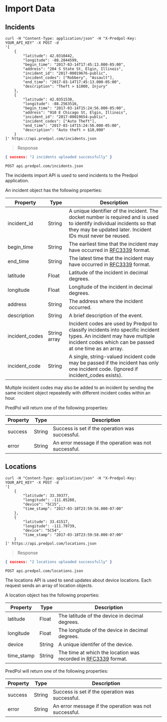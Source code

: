 # Import Data

## Incidents

```shell
curl -H "Content-Type: application/json" -H "X-Predpol-Key: YOUR_API_KEY" -X POST -d 
'[
    {
        "latitude": 42.0310442,
        "longitude": -88.2844599,
        "begin_time": "2017-03-14T17:45:13.000-05:00",
        "address": "204 S State St, Elgin, Illinois",
        "incident_id": "2017-00019676-public",
        "incident_codes": ["Robbery", "Assault"],
        "end_time": "2017-03-14T17:45:13.000-05:00",
        "description": "Theft > $1000, Injury"
    },
    {
        "latitude": 42.0351538,
        "longitude": -88.2563516,
        "begin_time": "2017-03-14T15:24:56.000-05:00",
        "address": "910 E Chicago St, Elgin, Illinois",
        "incident_id": "2017-00019654-public",
        "incident_codes": ["Auto Theft"],
        "end_time": "2017-03-14T15:24:56.000-05:00",
        "description": "Auto theft > $10,000"
    }
]' https://api.predpol.com/incidents.json
```
> Response

```json
{ success: "2 incidents uploaded successfully" }
```

`POST api.predpol.com/incidents.json`

The incidents import API is used to send incidents to the Predpol application.

An incident object has the following properties:

Property | Type | Description
--------- | ------- | -----------
incident_id | String | A unique identifier of the incident. The docket number is required and is used to identify individual incidents so that they may be updated later. Incident IDs must never be reused.
begin_time | String | The earliest time that the incident may have occurred in [RFC3339](https://tools.ietf.org/html/rfc3339) format.
end_time | String | The latest time that the incident may have occurred in [RFC3339](https://tools.ietf.org/html/rfc3339) format.
latitude | Float | Latitude of the incident in decimal degrees.
longitude | Float | Longitude of the incident in decimal degrees.
address | String | The address where the incident occurred.
description | String |  A brief description of the event.
incident_codes | String array | Incident codes are used by Predpol to classify incidents into specific incident types. An incident may have multiple incident codes which can be passed at one time as an array.
incident_code | String | A single, string-valued incident code may be passed if the incident has only one incident code. (Ignored if incident_codes exists).

<aside class="notice">
Multiple incident codes may also be added to an incident by sending the same incident object repeatedly with different incident codes within an hour.
</aside>

PredPol will return one of the following properties:

Property | Type | Description
--------- | --------- | ----------
success | String | Success is set if the operation was successful.
error | String | An error message if the operation was not successful.


## Locations

```shell
curl -H "Content-Type: application/json" -H "X-Predpol-Key: YOUR_API_KEY" -X POST -d 
'[
    {
        "latitude": 33.39377,
        "longitude": -111.85288,
        "device": "5C15",
        "time_stamp": "2017-03-18T23:59:56.000-07:00"
    },
    {
        "latitude": 33.41517,
        "longitude": -111.79739,
        "device": "5C54",
        "time_stamp": "2017-03-18T23:59:58.000-07:00"
    }
]' https://api.predpol.com/locations.json
```

> Response

```json
{ success: "2 locations uploaded successfully" }
```

`POST api.predpol.com/locations.json`

The locations API is used to send updates about device locations. Each request sends an array of location objects.

A location object has the following properties:

Property | Type | Description
-------- | ------- | ----------
latitude | Float | The latitude of the device in decimal degrees.
longitude | Float | The longitude of the device in decimal degrees.
device | String | A unique identifer of the device.
time_stamp | String | The time at which the location was recorded in [RFC3339](https://tools.ietf.org/html/rfc3339) format.


PredPol will return one of the following properties:

Property | Type | Description
--------- | --------- | ----------
success | String | Success is set if the operation was successful.
error | String | An error message if the operation was not successful.


